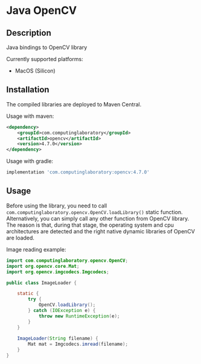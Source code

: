 # Java OpenCV

## Description

Java bindings to OpenCV library

Currently supported platforms:
- MacOS (Silicon)

## Installation

The compiled libraries are deployed to Maven Central.

Usage with maven:

```xml
<dependency>
    <groupId>com.computinglaboratory</groupId>
    <artifactId>opencv</artifactId>
    <version>4.7.0</version>
</dependency>
```

Usage with gradle:

```groovy
implementation 'com.computinglaboratory:opencv:4.7.0'
```

## Usage

Before using the library, you need to call `com.computinglaboratory.opencv.OpenCV.loadLibrary()` static function.
Alternatively, you can simply call any other function from OpenCV library.
The reason is that, during that stage, the operating system and cpu architectures are detected
and the right native dynamic libraries of OpenCV are loaded.

Image reading example:

```java
import com.computinglaboratory.opencv.OpenCV;
import org.opencv.core.Mat;
import org.opencv.imgcodecs.Imgcodecs;

public class ImageLoader {

    static {
        try {
            OpenCV.loadLibrary();
        } catch (IOException e) {
            throw new RuntimeException(e);
        }
    }
    
    ImageLoader(String filename) {
        Mat mat = Imgcodecs.imread(filename);
    }
}
```

